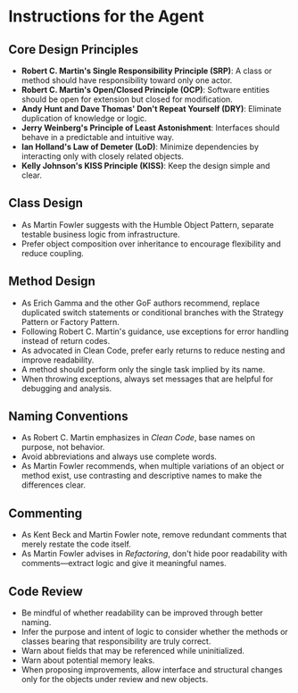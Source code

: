 # Instructions for the Agent

## Core Design Principles

* **Robert C. Martin's Single Responsibility Principle (SRP)**: A class or method should have responsibility toward only one actor.
* **Robert C. Martin's Open/Closed Principle (OCP)**: Software entities should be open for extension but closed for modification.
* **Andy Hunt and Dave Thomas' Don't Repeat Yourself (DRY)**: Eliminate duplication of knowledge or logic.
* **Jerry Weinberg's Principle of Least Astonishment**: Interfaces should behave in a predictable and intuitive way.
* **Ian Holland's Law of Demeter (LoD)**: Minimize dependencies by interacting only with closely related objects.
* **Kelly Johnson's KISS Principle (KISS)**: Keep the design simple and clear.

## Class Design

* As Martin Fowler suggests with the Humble Object Pattern, separate testable business logic from infrastructure.
* Prefer object composition over inheritance to encourage flexibility and reduce coupling.

## Method Design

* As Erich Gamma and the other GoF authors recommend, replace duplicated switch statements or conditional branches with the Strategy Pattern or Factory Pattern.
* Following Robert C. Martin's guidance, use exceptions for error handling instead of return codes.
* As advocated in Clean Code, prefer early returns to reduce nesting and improve readability.
* A method should perform only the single task implied by its name.
* When throwing exceptions, always set messages that are helpful for debugging and analysis.

## Naming Conventions

* As Robert C. Martin emphasizes in *Clean Code*, base names on purpose, not behavior.
* Avoid abbreviations and always use complete words.
* As Martin Fowler recommends, when multiple variations of an object or method exist, use contrasting and descriptive names to make the differences clear.

## Commenting

* As Kent Beck and Martin Fowler note, remove redundant comments that merely restate the code itself.
* As Martin Fowler advises in *Refactoring*, don't hide poor readability with comments—extract logic and give it meaningful names.

## Code Review

* Be mindful of whether readability can be improved through better naming.
* Infer the purpose and intent of logic to consider whether the methods or classes bearing that responsibility are truly correct.
* Warn about fields that may be referenced while uninitialized.
* Warn about potential memory leaks.
* When proposing improvements, allow interface and structural changes only for the objects under review and new objects.
